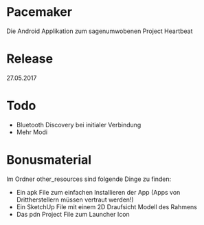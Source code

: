 # Pacemaker

Die Android Applikation zum sagenumwobenen Project Heartbeat

# Release

27.05.2017

# Todo

* Bluetooth Discovery bei initialer Verbindung
* Mehr Modi

# Bonusmaterial

Im Ordner  other_resources sind folgende Dinge zu finden:
* Ein apk File zum einfachen Installieren der App (Apps von Drittherstellern müssen vertraut werden!)
* Ein SketchUp File mit einem 2D Draufsicht Modell des Rahmens
* Das pdn Project File zum Launcher Icon
